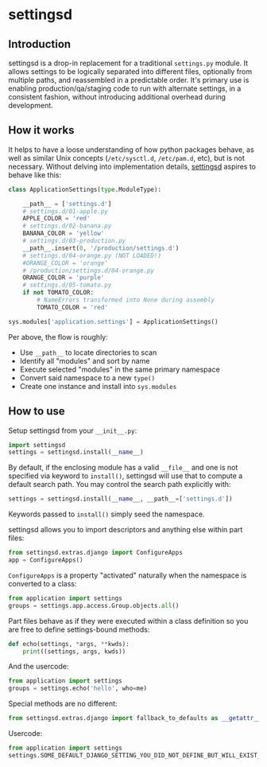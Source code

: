 # settingsd

## Introduction
settingsd is a drop-in replacement for a traditional `settings.py` module. It allows settings to be logically
separated into different files, optionally from multiple paths, and reassembled in a predictable order. It's primary use
is enabling production/qa/staging code to run with alternate settings, in a consistent fashion, without introducing
additional overhead during development.

## How it works

It helps to have a loose understanding of how python packages behave, as well as similar Unix concepts (`/etc/sysctl.d`, `/etc/pam.d`, etc), but is not necessary. Without delving into implementation details, [settingsd](http://github.com/xtfxme/settingsd) aspires
to behave like this:

```python
class ApplicationSettings(type.ModuleType):

    __path__ = ['settings.d']
    # settings.d/01-apple.py
    APPLE_COLOR = 'red'
    # settings.d/02-banana.py
    BANANA_COLOR = 'yellow'
    # settings.d/03-production.py
    __path__.insert(0, '/production/settings.d')
    # settings.d/04-orange.py (NOT LOADED!)
    #ORANGE_COLOR = 'orange'
    # /production/settings.d/04-orange.py
    ORANGE_COLOR = 'purple'
    # settings.d/05-tomato.py
    if not TOMATO_COLOR:
        # NameErrors transformed into None during assembly
        TOMATO_COLOR = 'red'

sys.modules['application.settings'] = ApplicationSettings()
```

Per above, the flow is roughly:

  * Use `__path__` to locate directories to scan
  * Identify all "modules" and sort by name
  * Execute selected "modules" in the same primary namespace
  * Convert said namespace to a new `type()`
  * Create one instance and install into `sys.modules`

## How to use
Setup settingsd from your `__init__.py`:

```python
import settingsd
settings = settingsd.install(__name__)
```

By default, if the enclosing module has a valid `__file__` and one is not specified via keyword to `install()`, settingsd will use that to compute a default search path. You may control the search path explicitly with:

```python
settings = settingsd.install(__name__, __path__=['settings.d'])
```
Keywords passed to `install()` simply seed the namespace.

settingsd allows you to import descriptors and anything else within part files:
```python
from settingsd.extras.django import ConfigureApps
app = ConfigureApps()
```

`ConfigureApps` is a property "activated" naturally when the namespace is converted to a class:

```python
from application import settings
groups = settings.app.access.Group.objects.all()
```

Part files behave as if they were executed within a class definition so you are free to define settings-bound methods:

```python
def echo(settings, *args, **kwds):
    print((settings, args, kwds))
```

And the usercode:

```python
from application import settings
groups = settings.echo('hello', who=me)
```

Special methods are no different:

```python
from settingsd.extras.django import fallback_to_defaults as __getattr__
```

Usercode:

```python
from application import settings
settings.SOME_DEFAULT_DJANGO_SETTING_YOU_DID_NOT_DEFINE_BUT_WILL_EXIST_ANYWAY
```

